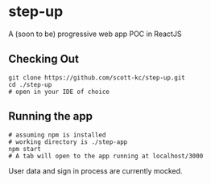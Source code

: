 # step-up
A (soon to be) progressive web app POC in ReactJS

## Checking Out 
    git clone https://github.com/scott-kc/step-up.git
    cd ./step-up
    # open in your IDE of choice

## Running the app
    # assuming npm is installed
    # working directory is ./step-app
    npm start
    # A tab will open to the app running at localhost/3000
    
User data and sign in process are currently mocked. 
